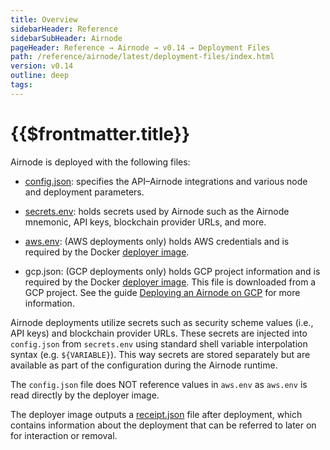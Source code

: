 ```yaml
---
title: Overview
sidebarHeader: Reference
sidebarSubHeader: Airnode
pageHeader: Reference → Airnode → v0.14 → Deployment Files
path: /reference/airnode/latest/deployment-files/index.html
version: v0.14
outline: deep
tags:
---
```


<VersionWarning/>

<PageHeader/>

<SearchHighlight/>

<FlexStartTag/>

# {{$frontmatter.title}}

Airnode is deployed with the following files:

- [config.json](/reference/airnode/latest/deployment-files/config-json.md):
  specifies the API–Airnode integrations and various node and deployment
  parameters.

- [secrets.env](/reference/airnode/latest/deployment-files/secrets-env.md):
  holds secrets used by Airnode such as the Airnode mnemonic, API keys,
  blockchain provider URLs, and more.

- [aws.env](/reference/airnode/latest/deployment-files/aws-env.md): (AWS
  deployments only) holds AWS credentials and is required by the Docker
  [deployer image](/reference/airnode/latest/docker/deployer-image.md).

- gcp.json: (GCP deployments only) holds GCP project information and is required
  by the Docker
  [deployer image](/reference/airnode/latest/docker/deployer-image.md). This
  file is downloaded from a GCP project. See the guide
  [Deploying an Airnode on GCP](/guides/airnode/deploy-airnode/deploy-gcp/#_3-gcp-project-setup-credentials)
  for more information.

Airnode deployments utilize secrets such as security scheme values (i.e., API
keys) and blockchain provider URLs. These secrets are injected into
`config.json` from `secrets.env` using standard shell variable interpolation
syntax (e.g. `${VARIABLE}`). This way secrets are stored separately but are
available as part of the configuration during the Airnode runtime.

The `config.json` file does NOT reference values in `aws.env` as `aws.env` is
read directly by the deployer image.

The deployer image outputs a
[receipt.json](/reference/airnode/latest/deployment-files/receipt-json.md) file
after deployment, which contains information about the deployment that can be
referred to later on for interaction or removal.

<FlexEndTag/>
